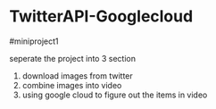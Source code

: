 # TwitterAPI-Googlecloud
#miniproject1

seperate the project into 3 section
1. download images from twitter
2. combine images into video
3. using google cloud to figure out the items in video
